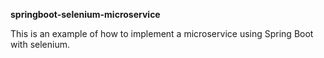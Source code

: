 **springboot-selenium-microservice**

This is an example of how to implement a 
microservice using Spring Boot with selenium.

